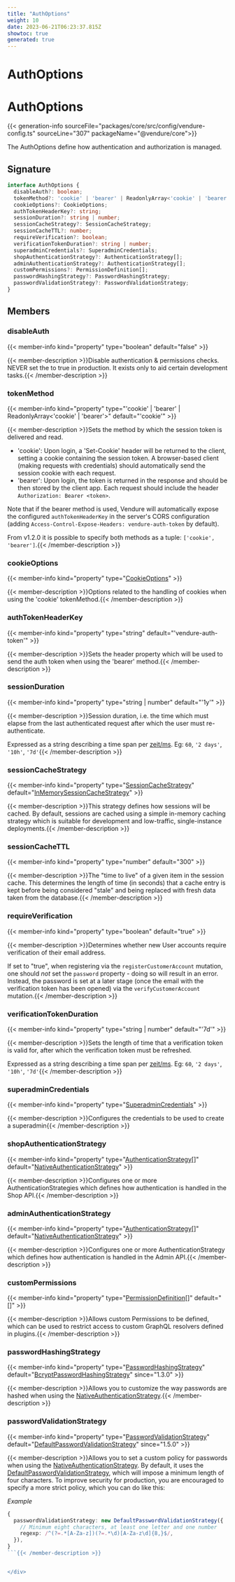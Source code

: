 ```yaml
---
title: "AuthOptions"
weight: 10
date: 2023-06-21T06:23:37.815Z
showtoc: true
generated: true
---
```

<!-- This file was generated from the Vendure source. Do not modify. Instead, re-run the "docs:build" script -->

# AuthOptions
<div class="symbol">


# AuthOptions

{{< generation-info sourceFile="packages/core/src/config/vendure-config.ts" sourceLine="307" packageName="@vendure/core">}}

The AuthOptions define how authentication and authorization is managed.

## Signature

```TypeScript
interface AuthOptions {
  disableAuth?: boolean;
  tokenMethod?: 'cookie' | 'bearer' | ReadonlyArray<'cookie' | 'bearer'>;
  cookieOptions?: CookieOptions;
  authTokenHeaderKey?: string;
  sessionDuration?: string | number;
  sessionCacheStrategy?: SessionCacheStrategy;
  sessionCacheTTL?: number;
  requireVerification?: boolean;
  verificationTokenDuration?: string | number;
  superadminCredentials?: SuperadminCredentials;
  shopAuthenticationStrategy?: AuthenticationStrategy[];
  adminAuthenticationStrategy?: AuthenticationStrategy[];
  customPermissions?: PermissionDefinition[];
  passwordHashingStrategy?: PasswordHashingStrategy;
  passwordValidationStrategy?: PasswordValidationStrategy;
}
```
## Members

### disableAuth

{{< member-info kind="property" type="boolean" default="false"  >}}

{{< member-description >}}Disable authentication & permissions checks.
NEVER set the to true in production. It exists
only to aid certain development tasks.{{< /member-description >}}

### tokenMethod

{{< member-info kind="property" type="'cookie' | 'bearer' | ReadonlyArray&#60;'cookie' | 'bearer'&#62;" default="'cookie'"  >}}

{{< member-description >}}Sets the method by which the session token is delivered and read.

* 'cookie': Upon login, a 'Set-Cookie' header will be returned to the client, setting a
  cookie containing the session token. A browser-based client (making requests with credentials)
  should automatically send the session cookie with each request.
* 'bearer': Upon login, the token is returned in the response and should be then stored by the
  client app. Each request should include the header `Authorization: Bearer <token>`.

Note that if the bearer method is used, Vendure will automatically expose the configured
`authTokenHeaderKey` in the server's CORS configuration (adding `Access-Control-Expose-Headers: vendure-auth-token`
by default).

From v1.2.0 it is possible to specify both methods as a tuple: `['cookie', 'bearer']`.{{< /member-description >}}

### cookieOptions

{{< member-info kind="property" type="<a href='/typescript-api/auth/cookie-options#cookieoptions'>CookieOptions</a>"  >}}

{{< member-description >}}Options related to the handling of cookies when using the 'cookie' tokenMethod.{{< /member-description >}}

### authTokenHeaderKey

{{< member-info kind="property" type="string" default="'vendure-auth-token'"  >}}

{{< member-description >}}Sets the header property which will be used to send the auth token when using the 'bearer' method.{{< /member-description >}}

### sessionDuration

{{< member-info kind="property" type="string | number" default="'1y'"  >}}

{{< member-description >}}Session duration, i.e. the time which must elapse from the last authenticated request
after which the user must re-authenticate.

Expressed as a string describing a time span per
[zeit/ms](https://github.com/zeit/ms.js).  Eg: `60`, `'2 days'`, `'10h'`, `'7d'`{{< /member-description >}}

### sessionCacheStrategy

{{< member-info kind="property" type="<a href='/typescript-api/auth/session-cache-strategy#sessioncachestrategy'>SessionCacheStrategy</a>" default="<a href='/typescript-api/auth/in-memory-session-cache-strategy#inmemorysessioncachestrategy'>InMemorySessionCacheStrategy</a>"  >}}

{{< member-description >}}This strategy defines how sessions will be cached. By default, sessions are cached using a simple
in-memory caching strategy which is suitable for development and low-traffic, single-instance
deployments.{{< /member-description >}}

### sessionCacheTTL

{{< member-info kind="property" type="number" default="300"  >}}

{{< member-description >}}The "time to live" of a given item in the session cache. This determines the length of time (in seconds)
that a cache entry is kept before being considered "stale" and being replaced with fresh data
taken from the database.{{< /member-description >}}

### requireVerification

{{< member-info kind="property" type="boolean" default="true"  >}}

{{< member-description >}}Determines whether new User accounts require verification of their email address.

If set to "true", when registering via the `registerCustomerAccount` mutation, one should *not* set the
`password` property - doing so will result in an error. Instead, the password is set at a later stage
(once the email with the verification token has been opened) via the `verifyCustomerAccount` mutation.{{< /member-description >}}

### verificationTokenDuration

{{< member-info kind="property" type="string | number" default="'7d'"  >}}

{{< member-description >}}Sets the length of time that a verification token is valid for, after which the verification token must be refreshed.

Expressed as a string describing a time span per
[zeit/ms](https://github.com/zeit/ms.js).  Eg: `60`, `'2 days'`, `'10h'`, `'7d'`{{< /member-description >}}

### superadminCredentials

{{< member-info kind="property" type="<a href='/typescript-api/auth/superadmin-credentials#superadmincredentials'>SuperadminCredentials</a>"  >}}

{{< member-description >}}Configures the credentials to be used to create a superadmin{{< /member-description >}}

### shopAuthenticationStrategy

{{< member-info kind="property" type="<a href='/typescript-api/auth/authentication-strategy#authenticationstrategy'>AuthenticationStrategy</a>[]" default="<a href='/typescript-api/auth/native-authentication-strategy#nativeauthenticationstrategy'>NativeAuthenticationStrategy</a>"  >}}

{{< member-description >}}Configures one or more AuthenticationStrategies which defines how authentication
is handled in the Shop API.{{< /member-description >}}

### adminAuthenticationStrategy

{{< member-info kind="property" type="<a href='/typescript-api/auth/authentication-strategy#authenticationstrategy'>AuthenticationStrategy</a>[]" default="<a href='/typescript-api/auth/native-authentication-strategy#nativeauthenticationstrategy'>NativeAuthenticationStrategy</a>"  >}}

{{< member-description >}}Configures one or more AuthenticationStrategy which defines how authentication
is handled in the Admin API.{{< /member-description >}}

### customPermissions

{{< member-info kind="property" type="<a href='/typescript-api/auth/permission-definition#permissiondefinition'>PermissionDefinition</a>[]" default="[]"  >}}

{{< member-description >}}Allows custom Permissions to be defined, which can be used to restrict access to custom
GraphQL resolvers defined in plugins.{{< /member-description >}}

### passwordHashingStrategy

{{< member-info kind="property" type="<a href='/typescript-api/auth/password-hashing-strategy#passwordhashingstrategy'>PasswordHashingStrategy</a>" default="<a href='/typescript-api/auth/bcrypt-password-hashing-strategy#bcryptpasswordhashingstrategy'>BcryptPasswordHashingStrategy</a>"  since="1.3.0" >}}

{{< member-description >}}Allows you to customize the way passwords are hashed when using the <a href='/typescript-api/auth/native-authentication-strategy#nativeauthenticationstrategy'>NativeAuthenticationStrategy</a>.{{< /member-description >}}

### passwordValidationStrategy

{{< member-info kind="property" type="<a href='/typescript-api/auth/password-validation-strategy#passwordvalidationstrategy'>PasswordValidationStrategy</a>" default="<a href='/typescript-api/auth/default-password-validation-strategy#defaultpasswordvalidationstrategy'>DefaultPasswordValidationStrategy</a>"  since="1.5.0" >}}

{{< member-description >}}Allows you to set a custom policy for passwords when using the <a href='/typescript-api/auth/native-authentication-strategy#nativeauthenticationstrategy'>NativeAuthenticationStrategy</a>.
By default, it uses the <a href='/typescript-api/auth/default-password-validation-strategy#defaultpasswordvalidationstrategy'>DefaultPasswordValidationStrategy</a>, which will impose a minimum length
of four characters. To improve security for production, you are encouraged to specify a more strict
policy, which you can do like this:

*Example*

```ts
{
  passwordValidationStrategy: new DefaultPasswordValidationStrategy({
    // Minimum eight characters, at least one letter and one number
    regexp: /^(?=.*[A-Za-z])(?=.*\d)[A-Za-z\d]{8,}$/,
  }),
}
```{{< /member-description >}}


</div>
